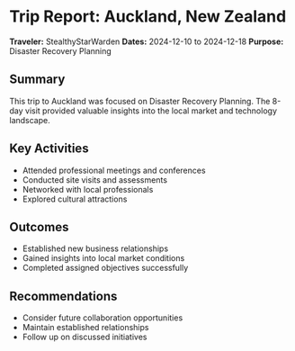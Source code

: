 # Trip Report: Auckland, New Zealand

**Traveler:** StealthyStarWarden
**Dates:** 2024-12-10 to 2024-12-18
**Purpose:** Disaster Recovery Planning

## Summary
This trip to Auckland was focused on Disaster Recovery Planning. The 8-day visit provided valuable insights into the local market and technology landscape.

## Key Activities
- Attended professional meetings and conferences
- Conducted site visits and assessments
- Networked with local professionals
- Explored cultural attractions

## Outcomes
- Established new business relationships
- Gained insights into local market conditions
- Completed assigned objectives successfully

## Recommendations
- Consider future collaboration opportunities
- Maintain established relationships
- Follow up on discussed initiatives
